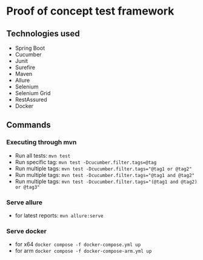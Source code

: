 # Proof of concept test framework
## Technologies used
- Spring Boot
- Cucumber
- Junit
- Surefire
- Maven
- Allure
- Selenium
- Selenium Grid
- RestAssured
- Docker
## Commands
### Executing through mvn
- Run all tests: `mvn test`
- Run specific tag: `mvn test -Dcucumber.filter.tags=@tag`
- Run multiple tags: `mvn test -Dcucumber.filter.tags="@tag1 or @tag2"`
- Run multiple tags: `mvn test -Dcucumber.filter.tags="@tag1 and @tag2"`
- Run multiple tags: `mvn test -Dcucumber.filter.tags="(@tag1 and @tag2) or @tag3"`
### Serve allure 
- for latest reports: `mvn allure:serve`
### Serve docker
- for x64 `docker compose -f docker-compose.yml up`
- for arm `docker compose -f docker-compose-arm.yml up`
